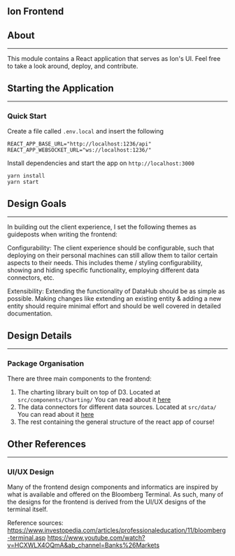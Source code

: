 ## Ion Frontend

## About
---------
This module contains a React application that serves as Ion's UI. Feel free to take a look around, deploy, and contribute.

## Starting the Application
---------
### Quick Start
Create a file called `.env.local` and insert the following

```
REACT_APP_BASE_URL="http://localhost:1236/api"
REACT_APP_WEBSOCKET_URL="ws://localhost:1236/"
```
Install dependencies and start the app on ```http://localhost:3000```
```
yarn install
yarn start
```

## Design Goals
---------

In building out the client experience, I set the following themes as guideposts when writing the frontend: 

Configurability: The client experience should be configurable, such that deploying on their personal machines can still allow them to tailor certain aspects to their needs. This includes theme / styling configurability, showing and hiding specific functionality, employing different data connectors, etc.

Extensibility: Extending the functionality of DataHub should be as simple as possible. Making changes like extending an existing entity & adding a new entity should require minimal effort and should be well covered in detailed documentation.

## Design Details
---------
### Package Organisation

There are three main components to the frontend: 

1. The charting library built on top of D3. Located at ```src/components/Charting/``` You can read about it [here](./src/components/Charting/README.md)
2. The data connectors for different data sources. Located at ```src/data/``` You can read about it [here](./src/components/data/README.md)
3. The rest containing the general structure of the react app of course!


## Other References
---------

### UI/UX Design
Many of the frontend design components and informatics are inspired by what is available and offered on the Bloomberg Terminal. As such, many of the designs for the frontend is derived from the UI/UX designs of the terminal itself.

Reference sources: \
https://www.investopedia.com/articles/professionaleducation/11/bloomberg-terminal.asp
https://www.youtube.com/watch?v=HCXWLX4OQmA&ab_channel=Banks%26Markets
